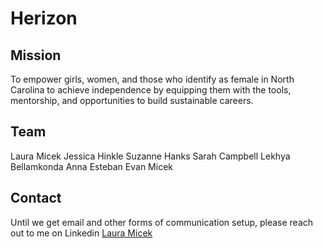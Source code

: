 # Herizon

## Mission
To empower girls, women, and those who identify as female in North Carolina to achieve independence by equipping them with the tools, mentorship, and opportunities to build sustainable careers.

## Team
Laura Micek 
Jessica Hinkle 
Suzanne Hanks 
Sarah Campbell 
Lekhya Bellamkonda 
Anna Esteban 
Evan Micek 

## Contact
Until we get email and other forms of communication setup, please reach out to me on Linkedin [Laura Micek](https://www.linkedin.com/in/lauramicek/)
